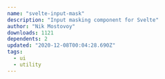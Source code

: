 ```yaml
---
name: "svelte-input-mask"
description: "Input masking component for Svelte"
author: "Nik Mostovoy"
downloads: 1121
dependents: 2
updated: "2020-12-08T00:04:28.690Z"
tags: 
  - ui
  - utility
---
```

